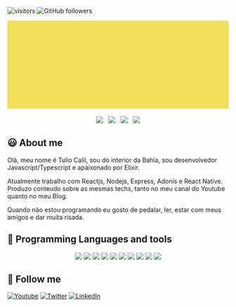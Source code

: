 ![visitors](https://visitor-badge.glitch.me/badge?page_id=tuliocll.visitor-badge)
![GitHub followers](https://img.shields.io/github/followers/tuliocll?style=social)

<img src="https://github.com/tuliocll/tuliocll/blob/main/assets/animation.gif?raw=true" data-canonical-src="https://github.com/tuliocll/tuliocll/blob/main/assets/animation.gif?raw=true" width="100%" height="200" />

<p align='center'>
<a href="https://tuliocalil.blogspot.com/"><img height="30" src="https://logodownload.org/wp-content/uploads/2018/02/blogger-logo-icon.png"></a>&nbsp;&nbsp;
<a href="https://www.youtube.com/tuliocalil"><img height="30" src="https://cdn4.iconfinder.com/data/icons/miu-square-flat-social/60/youtube-square-social-media-512.png"></a>&nbsp;&nbsp;
<a href="https://twitter.com/tuliocalil"><img height="30" src="https://github.com/stephenajulu/WaylonWalker/blob/main/icon/twitter.png?raw=true"></a>&nbsp;&nbsp;
<a href="https://www.linkedin.com/in/tuliocalil/"><img height="30" src="https://github.com/stephenajulu/WaylonWalker/blob/main/icon/linkedin.png?raw=true"></a>
</p>

## :smiley: About me

Olá, meu nome é Tulio Calil, sou do interior da Bahia, sou desenvolvedor Javascript/Typescript e apaixonado por Elixir.

Atualmente trabalho com Reactjs, Nodejs, Express, Adonis e React Native. Produzo conteudo sobre as mesmas techs, tanto no meu canal do Youtube quanto no meu Blog.

Quando não estou programando eu gosto de pedalar, ler, estar com meus amigos e dar muita risada.

## :rocket: Programming Languages and tools

<p align="center">

<img src="https://img.shields.io/badge/javascript-%23F7DF1E.svg?&style=for-the-badge&logo=javascript&logoColor=black" height="25"/>
<img src="https://img.shields.io/badge/typescript%20-%23007ACC.svg?&style=for-the-badge&logo=typescript&logoColor=white" height="25"/>
<img src="https://img.shields.io/badge/node.js%20-%2343853D.svg?&style=for-the-badge&logo=node.js&logoColor=white" height="25"/>
<img src="https://img.shields.io/badge/express.js%20-%23404d59.svg?&style=for-the-badge" height="25"/>
<img src="https://img.shields.io/badge/react%20-%2320232a.svg?&style=for-the-badge&logo=react&logoColor=%2361DAFB" height="25"/>
<img src="https://img.shields.io/badge/bootstrap%20-%23563D7C.svg?&style=for-the-badge&logo=bootstrap&logoColor=white" height="25"/>
<img src="https://img.shields.io/badge/postgres-%23316192.svg?&style=for-the-badge&logo=postgresql&logoColor=white" height="25"/>
<img src="https://img.shields.io/badge/-npm-CB3837?style=flat-square&logo=npm" height="25"/>
<img src="https://img.shields.io/badge/-GitHub-181717?style=flat-square&logo=github" height="25"/>
<img src="https://img.shields.io/badge/MongoDB-%234ea94b.svg?&style=for-the-badge&logo=mongodb&logoColor=white" height="25"/>
</p>

## 🎯 Follow me

[![Youtube](https://img.shields.io/badge/youtube-%23FF0000.svg?&style=for-the-badge&logo=youtube&logoColor=white)](https://www.youtube.com/tuliocalil)
[![Twitter](https://img.shields.io/badge/twitter-%231DA1F2.svg?&style=for-the-badge&logo=twitter&logoColor=white)](https://twitter.com/tuliocalil)
[![LinkedIn](https://img.shields.io/badge/linkedin-%230077B5.svg?&style=for-the-badge&logo=linkedin&logoColor=white)](https://www.linkedin.com/in/tuliocalil/)

